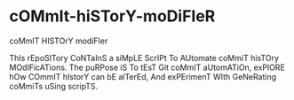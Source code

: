 # cOMmIt-hiSTorY-moDiFIeR
coMmIT HISTOrY modiFIer

ThIs rEpoSITory CoNTaInS a siMpLE ScrIPt To AUtomate coMmiT hisTOry MOdIFicATions. The puRPose iS To tEsT Git coMmIT aUtomATiOn, exPlORE hOw COmmIT hIstorY can bE alTerEd, And exPErimenT WIth GeNeRating coMmiTs uSing scripTS.
